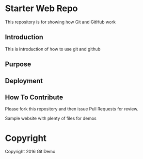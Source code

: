 # Starter Web Repo

This repository is for showing how Git and GitHub work
## Introduction

This is introduction of how to use git and github

## Purpose
 
## Deployment 


## How To Contribute

Please fork this repository and then issue Pull Requests for review.

Sample website with plenty of files for demos
# Copyright
Copyright 2016 Git Demo


